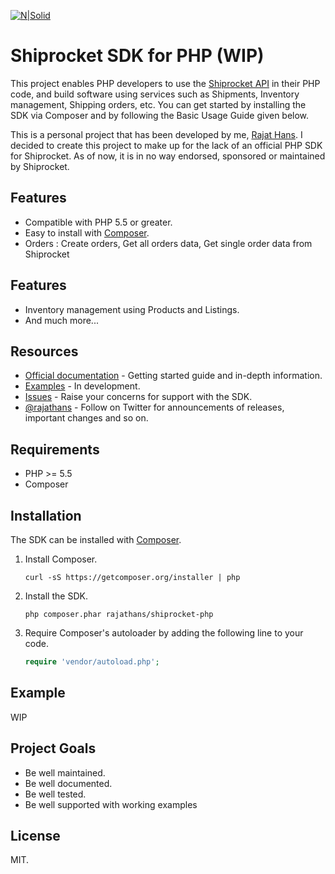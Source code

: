 [![N|Solid](http://www.kartrocket.com/wp-content/uploads/2013/08/shiprocket_logo.png)](https://app.shiprocket.in/)

# Shiprocket SDK for PHP (WIP)

This project enables PHP developers to use the [Shiprocket API](http://devdockui.shiprocket.in) in their PHP code, and build software using services such as Shipments, Inventory management, Shipping orders, etc. You can get started by installing the SDK via Composer and by following the Basic Usage Guide given below.

This is a personal project that has been developed by me, [Rajat Hans](http://rajathans.github.io). I decided to create this project to make up for the lack of an official PHP SDK for Shiprocket. As of now, it is in no way endorsed, sponsored or maintained by Shiprocket.

## Features

  - Compatible with PHP 5.5 or greater.
  - Easy to install with [Composer](http://getcomposer.org/).
  - Orders : Create orders, Get all orders data, Get single order data from Shiprocket

## Features
- Inventory management using Products and Listings.
- And much more...

## Resources

  - [Official documentation](http://devdockui.shiprocket.in/) - Getting started guide and in-depth information.
  - [Examples]() - In development.
  - [Issues](https://www.github.com/rajathans/shiprocket-php/issues/) - Raise your concerns for support with the SDK.
  - [@rajathans](https://twitter.com/rajathans9) - Follow on Twitter for announcements of releases, important changes and so on.

## Requirements

  - PHP >= 5.5
  - Composer

## Installation

The SDK can be installed with [Composer](http://getcomposer.org/).

  1. Install Composer.

     ```
     curl -sS https://getcomposer.org/installer | php
     ```

  1. Install the SDK.

     ```
     php composer.phar rajathans/shiprocket-php
     ```

  1. Require Composer's autoloader by adding the following line to your code.

     ```php
     require 'vendor/autoload.php';
     ```

## Example
WIP

## Project Goals

  - Be well maintained.
  - Be well documented.
  - Be well tested.
  - Be well supported with working examples

## License

MIT.
